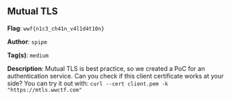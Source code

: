 ## Mutual TLS

**Flag**: `wwf{n1c3_ch41n_v4l1d4t10n}`

**Author**: `spipm`

**Tag(s)**: `medium`

**Description**: Mutual TLS is best practice, so we created a PoC for an authentication service.
Can you check if this client certificate works at your side?
You can try it out with: `curl --cert client.pem -k "https://mtls.wwctf.com"`